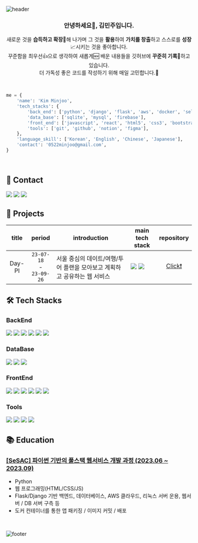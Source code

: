 ![header](https://capsule-render.vercel.app/api?type=waving&height=250&color=timeGradient&text=Hi,%20I'm%20Minjoo!&desc=Welcome%20to%20my%20github❤️&descAlignY=65&descAlign=85&fontAlign=72)

<div align='center'>
  
  <h3>안녕하세요👋, 김민주입니다.</h3>
  
  새로운 것을 **습득하고 확장**🧐해 나가며 그 것을 **활용**하여 **가치를 창출**하고 스스로를 **성장**📈시키는 것을 좋아합니다.<br />
  꾸준함을 최우선👍으로 생각하여 새롭게🆕 배운 내용들을 깃허브에 **꾸준히 기록**📝하고 있습니다.<br />
  더 가독성 좋은 코드를 작성하기 위해 매일 고민합니다.🤔<br />
</div>
<br />

~~~python
me = {
    'name': 'Kim Minjoo',
    'tech_stacks': {
        'back_end': ['python', 'django', 'flask', 'aws', 'docker', 'selenium'],
        'data_base': ['sqlite', 'mysql', 'firebase'],
        'front_end': ['javascript', 'react', 'html5', 'css3', 'bootstrap', 'tailwind'],
        'tools': ['git', 'github', 'notion', 'figma'],
    },
    'language_skill': ['Korean', 'English', 'Chinese', 'Japanese'],
    'contact': '0522minjoo@gmail.com',
}
~~~

<br />

## 📨 Contact
<div>
  <a href="mailto:0522minjoo@gmail.com"><img src="https://img.shields.io/badge/gmail-EA4335?style=for-the-badge&logo=gmail&logoColor=white"/></a>
  <a href="https://velog.io/@minjoo522" target="_blank"><img src="https://img.shields.io/badge/velog-20C997?style=for-the-badge&logo=velog&logoColor=white"/></a>
  <a href="https://www.instagram.com/democracy_kim" target="_blank"><img src="https://img.shields.io/badge/Instagram-E4405F?style=for-the-badge&logo=Instagram&logoColor=white"/></a>
</div>

## 📁 Projects
|title|period|introduction|main tech stack|repository|
|:--:|:--:|--|--|:--:|
|Day-Pl|`23-07-18` <br /> - <br /> `23-09-26`|서울 중심의 데이트/여행/투어 플랜을 모아보고 계획하고 공유하는 웹 서비스|<img src="https://img.shields.io/badge/django-092E20?style=for-the-badge&logo=Django&logoColor=white"/> <img src="https://img.shields.io/badge/javascript-F7DF1E?style=for-the-badge&logo=Javascript&logoColor=white"/>|[Click❗️](https://github.com/Day-PL/Day_Pl)|

## 🛠️ Tech Stacks
### BackEnd
<div>
  <img src="https://img.shields.io/badge/python-3776AB?style=for-the-badge&logo=Python&logoColor=white"/>
  <img src="https://img.shields.io/badge/flask-000000?style=for-the-badge&logo=Flask&logoColor=white"/>
  <img src="https://img.shields.io/badge/django-092E20?style=for-the-badge&logo=Django&logoColor=white"/>
  <img src="https://img.shields.io/badge/Amazon%20AWS-232F3E?style=for-the-badge&logo=amazon aws&logoColor=white">
  <img src="https://img.shields.io/badge/Docker-2496ED?style=for-the-badge&logo=docker&logoColor=white">
  <img src="https://img.shields.io/badge/Selenium-43B02A?style=for-the-badge&logo=selenium&logoColor=white">
</div>

### DataBase
<div>
  <img src="https://img.shields.io/badge/sqlite-003B57?style=for-the-badge&logo=Sqlite&logoColor=white"/>
  <img src="https://img.shields.io/badge/mysql-4479A1?style=for-the-badge&logo=Mysql&logoColor=white"/>
  <img src="https://img.shields.io/badge/firebase-FFCA28?style=for-the-badge&logo=firebase&logoColor=white">
</div>

### FrontEnd
<div>
  <img src="https://img.shields.io/badge/javascript-F7DF1E?style=for-the-badge&logo=Javascript&logoColor=white"/>
  <img src="https://img.shields.io/badge/react-61DAFB?style=for-the-badge&logo=react&logoColor=white"/>
  <img src="https://img.shields.io/badge/html5-E34F26?style=for-the-badge&logo=HTML5&logoColor=white"/>
  <img src="https://img.shields.io/badge/css3-1572B6?style=for-the-badge&logo=CSS3&logoColor=white"/>
  <img src="https://img.shields.io/badge/bootstrap-7952B3?style=for-the-badge&logo=bootstrap&logoColor=white">
  <img src="https://img.shields.io/badge/tailwind%20CSS-06B6D4?style=for-the-badge&logo=tailwindCSS&logoColor=white"/>
</div>

### Tools
<div>
  <img src="https://img.shields.io/badge/git-F05032?style=for-the-badge&logo=git&logoColor=white"/>
  <img src="https://img.shields.io/badge/github-181717?style=for-the-badge&logo=github&logoColor=white"/>
  <img src="https://img.shields.io/badge/notion-000000?style=for-the-badge&logo=notion&logoColor=white"/>
  <img src="https://img.shields.io/badge/figma-F24E1E?style=for-the-badge&logo=figma&logoColor=white"/>
</div>

## 📚 Education
### [[SeSAC] 파이썬 기반의 풀스택 웹서비스 개발 과정 (2023.06 ~ 2023.09)](https://github.com/Minjoo522/SeSAC)
- Python
- 웹 프로그래밍(HTML/CSS/JS)
- Flask/Django 기반 백엔드, 데이터베이스, AWS 클라우드, 리눅스 서버 운용, 웹서버 / DB 서버 구측 등
- 도커 컨테이너를 통한 앱 패키징 / 이미지 커밋 / 배포

<br />

![footer](https://capsule-render.vercel.app/api?type=waving&height=200&color=timeGradient&descAlignY=65&descAlign=85&fontAlign=72&section=footer)
